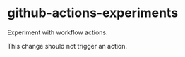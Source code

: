 # github-actions-experiments
Experiment with workflow actions.

This change should not trigger an action.